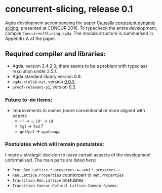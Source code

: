 # concurrent-slicing, release 0.1

Agda development accompanying the paper
[Causally consistent dynamic slicing](http://dynamicaspects.org/papers/concur16.pdf),
presented at CONCUR 2016. To typecheck the entire development, compile
`ConcurrentSlicing.agda`. The module structure is summarised in Appendix
A of the paper.

## Required compiler and libraries:

* Agda, version 2.4.2.3; there seems to be a problem with typeclass resolution under 2.5.1.
* Agda standard library version 0.9.
* `agda-stdlib-ext`, version [0.0.3](https://github.com/rolyp/agda-stdlib-ext/releases/tag/0.0.3).
* `proof-relevant-pi`, version [0.3](https://github.com/rolyp/proof-relevant-pi/releases/tag/0.3).

### Future to-do items:

* Improvements to names (more conventional or more aligned with paper):
  * `∘ᶠ` → `∘`, `idᶠ` → `id`
  * `tgt` → `fwd` ?
  * `get`/`put` → `app`/`unapp`

### Postulates which will remain postulates:

I made a strategic decision to leave certain aspects of the development
unformalised. The main parts are listed here:

* `Proc.Ren.Lattice.*-preserves-≃ₑ` and `*-preserves-∘`
* `Ren.Lattice.Properties` counterpart to `Ren.Properties`
* `Transition.Ren.Lattice` postulates
* `Transition.Concur.Cofinal.Lattice.Common.ᴬgamma₁`
